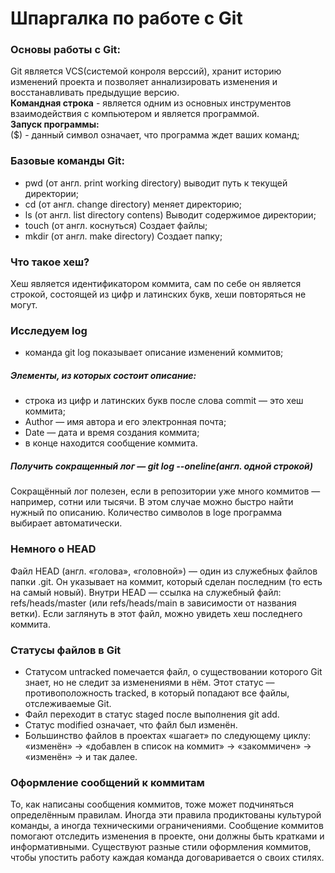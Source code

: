 # Шпаргалка по работе с Git

### Основы работы с Git:  
Git является VCS(системой конроля верссий), хранит историю изменений проекта и позволяет аннализировать изменения и восстанавливать предыдущие версию.  
**Командная строка** - является одним из основных инструментов взаимодействия с компьютером и является программой.  
**Запуск программы:**  
($) - данный символ означает, что программа ждет ваших команд;  
### Базовые команды Git:
* pwd (от англ. print working directory) выводит путь к текущей директории;
* cd (от англ. change directory) меняет директорию;
* ls (от англ. list directory contens) Выводит содержимое директории;
* touch (от англ. коснуться) Создает файлы;
* mkdir (от англ. make directory) Создает папку;
### Что такое хеш?  
Хеш является идентификатором коммита, сам по себе он является строкой, состоящей из цифр и латинских букв, хеши повторяться не могут.  
### Исследуем log  
* команда git log показывает описание изменений коммитов;  
##### Элементы, из которых состоит описание:
* строка из цифр и латинских букв после слова commit — это хеш коммита;
* Author — имя автора и его электронная почта;
* Date — дата и время создания коммита;
* в конце находится сообщение коммита.
##### Получить сокращенный лог — git log --oneline(англ. одной строкой)  
Сокращённый лог полезен, если в репозитории уже много коммитов — например, сотни или тысячи. В этом случае можно быстро найти нужный по описанию. Количество символов в loge программа выбирает автоматически.  
### Немного о HEAD  
Файл HEAD (англ. «голова», «головной») — один из служебных файлов папки .git. Он указывает на коммит, который сделан последним (то есть на самый новый). Внутри HEAD — ссылка на служебный файл: refs/heads/master (или refs/heads/main в зависимости от названия ветки). Если заглянуть в этот файл, можно увидеть хеш последнего коммита.  
### Статусы файлов в Git  
* Статусом untracked помечается файл, о существовании которого Git знает, но не следит за изменениями в нём. Этот статус — противоположность tracked, в который попадают все файлы, отслеживаемые Git.  
* Файл переходит в статус staged после выполнения git add.  
* Статус modified означает, что файл был изменён.  
* Большинство файлов в проектах «шагает» по следующему циклу: «изменён» → «добавлен в список на коммит» → «закоммичен» → «изменён» → и так далее. 
### Оформление сообщений к коммитам  
То, как написаны сообщения коммитов, тоже может подчиняться определённым правилам. Иногда эти правила продиктованы культурой команды, а иногда техническими ограничениями. Сообщение коммитов помогают отследить изменения в проекте, они должны быть кратками и информативными. Существуют разные стили оформления коммитов, чтобы упостить работу каждая команда договаривается о своих стилях. 

  



 

